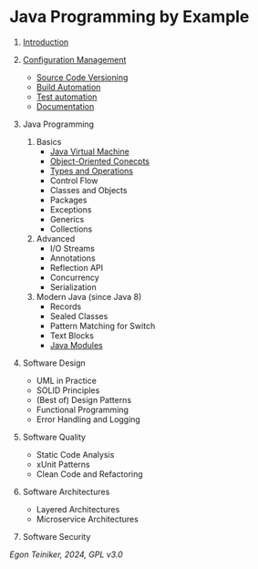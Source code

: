 # Java Programming by Example


1. [Introduction](introduction/)

2. [Configuration Management](configuration-management/)
    * [Source Code Versioning](configuration-management/versioning/)
    * [Build Automation](configuration-management/building/)
    * [Test automation](configuration-management/testing/)
    * [Documentation](configuration-management/documentation/)

3. Java Programming 
    1. Basics
        * [Java Virtual Machine](java-basics/jvm/)
        * [Object-Oriented Conecpts](java-basics/oop/OOP-Concepts/)
        * [Types and Operations](java-basics/types+operators/) 
        * Control Flow
        * Classes and Objects     
        * Packages
        * Exceptions
        * Generics 
        * Collections
    2. Advanced
        * I/O Streams 
        * Annotations
        * Reflection API
        * Concurrency
        * Serialization
    3. Modern Java (since Java 8) 
        * Records
        * Sealed Classes
        * Pattern Matching for Switch
        * Text Blocks
        * [Java Modules](java-modern/modules/) 

4. Software Design 
    * UML in Practice
    * SOLID Principles
    * (Best of) Design Patterns
    * Functional Programming
    * Error Handling and Logging
    
5. Software Quality 
    * Static Code Analysis 
    * xUnit Patterns
    * Clean Code and Refactoring

6. Software Architectures
    * Layered Architectures
    * Microservice Architectures 
    
7. Software Security 

*Egon Teiniker, 2024, GPL v3.0*